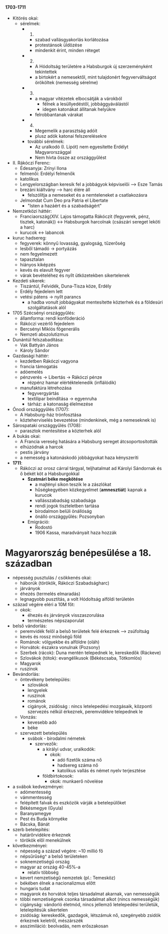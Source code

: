#### 1703-1711
- Kitörés okai:
	- sérelmek:
		- 1. 
			- szabad vallásgyakorlás korlátozása
			- protestánsok üldözése
			- mindenkit érint, minden réteget
		- 2. 
			- A Hódoltság területére a Habsburgok új szerzeményként tekintettek
			- a birtokért a nemesektől, mint tulajdonért fegyverváltságot örököltek (nemesség sérelme)
		- 3. 
			- a magyar vitézetek elbocsátják a várokból
				- félnek a lesüllyedéstől, jobbággyáválástól
				- idegen katonákat állítanak helyükre
			- felrobbantanak várakat
		- 4.
			- Megemelik a parasztság adóit
			- plusz adók katonai felszerelésekre
		- további sérelmek:
			- Az uralkodó (I. Lipót) nem egyesítette Erdélyt Magyarországgal
			- Nem hívta össze az országgyűlést
-  II. Rákóczi Ferenc:
	- Édesanyja: Zrínyi Ilona
	- felmenői: Erdélyi felmenők
	- katolikus
	- Lengyelországban keresik fel a jobbágyok képviselői --> Esze Tamás
	- brezáni kiáltvány --> harc élére áll
		- felszólítja a nemeseket és a nemteleneket a csatlakozásra
	- Jelmondat Cum Deo pra Patria el Libertate
		- "Isten a hazáért és a szabadságért"
- Nemzetközi háttér:
	- Franciaország(XIV. Lajos támogatta Rákóczit (fegyverek, pénz, tisztek, katonák)) <-> Habsburgok harcolnak (császári sereget leköti a harc)
	- kurucok <-> labancok
- kuruc hadsereg:
	- fegyverek: könnyű lovasság, gyalogság, tűzerőség
	- lesből támadó -> portyázás
	- nem fegyelmezett
	- tapasztalan
	- hiányos kiképzés
	- kevés és elavult fegyver
	- várak bevételéhez és nyílt ütközetekben sikertelenek
- Kezdeti sikerek:
	- Tiszántúl, Felvidék, Duna-Tisza köze, Erdély
	- Erdély fejedelem lett
	- vetési pátens -> nyílt parancs
		- a hadba vonult jobbágyakat mentesítette közterhek és a földesúri szolgáltatások alól
- 1705 Szécsényi országgyűlés:
	- államforma: rendi konföderáció
	- Rákóczi vezérlő fejedelem
	- Bercsényi Miklós főgenerális
	- Nemzeti abszolutizmus
- Dunántúl felszabadítása:
	- Vak Battyán János
	- Károly Sándor
- Gazdasági háttér:
	- kezdetben Rákóczi vagyona
	- francia támogatás
	- adóemelés
	- pénzverés -> Libertás -> Rákóczi pénze
		- rézpénz hamar elértéktelenedik (inflálódik)
	- manufaktúra létrehozása
		- fegyvergyártás
		- textilipar beindítása -> egyenruha
		- tárház: a katonaság élelmezése
- Ónodi országgyűlés (1707):
	- A Habsburg-ház trónfosztása
	- közteherviselés bevezetése (mindenkinek, még a nemeseknek is)
- Sárospataki országgyűlés (1708):
	- parasztok mentesítése a közterhek alól
- A bukás okai:
	- A Francia vereség hatására a Habsburg sereget átcsoportosították
	- elhúzódnak a harcok
	- pestis járvány
	- a nemesség a katonáskodó jobbágyokat haza kényszeríti
- __1711__:
	- Rákóczi az orosz cárral tárgyal, teljhatalmat ad Károlyi Sándornak és ő békét köt a Habsburgokkal
		- __Szatmári béke megkötése__
			- a majtényi síkon teszik le a zászlókat
			- hűségkegyében közkegyelmet (__amnesztiát__) kapnak a kurucok
			- vallásszabadság szabadsága
			- rendi jogok tiszteletben tartása
			- birodalmon belüli önállóság
			- önálló országgyűlés: Pozsonyban
		- Emigráció:
			- Rodostó
			- 1906 Kassa, maradványait haza hozzák
# Magyarország benépesülése a 18. században
- népesség pusztulás / csökkenés okai:
	- háborúk (törökök, Rákóczi Szabadságharc)
	- járványok
	- éhezés (termelés elmaradás)
	- legnagyobb pusztítás, a volt Hódoltság alföldi területén
- század végére eléri a 10M főt:
	- okok:
		- éhezés és járványok visszaszorulása
		- természetes népszaporulat
- belső vándorlás:
	- peremvidék felől a belső területek felé érkeznek --> zsúfoltság
	- kevés és rossz minőségű föld
	- Románok: völgyekbe és alföldre (oláh)
	- Horvátok: északra vonulnak (Pozsony)
	- Szerbek (rácok): Duna mentén telepednek le, kereskedők (Ráckeve)
	- Szlovákok (tótok): evangélikusok (Békéscsaba, Tótkomlós)
	- Magyarok
	- ruszinok
- Bevándorlás:
	- öntevékeny betelepülés:
		- szlovákok
		- lengyelek
		- ruszinok
		- románok
		- cigányok, zsidóság : nincs letelepedési mozgásaik, központi szervezés nélkül érkeznek, peremvidékre telepednek le
	- Vonzás:
		- kevesebb adó
		- béke
	- szervezett betelepülés
		- svábok - birodalmi németek
			- szervezők:
				- a királyi udvar, uralkodók:
					- okok:
						- adó fizetők száma nő
						- hadsereg száma nő
						- katolikus vallás és német nyelv terjesztése
				- földbirtokosok:
					- okok: munkaerő növelése
- a svábok kedvezményei:
	- adómentesség
	- vámmentesség
	- felépített falvak és eszközök várják a betelepülőket
	- Békésmegye (Gyula)
	- Baranyamegye
	- Pest és Buda környéke
	- Bácska, Bánát
- szerb betelepítés:
	- határőrvidékre érkeznek
	- törökök elől menekülnek
- következményei:
	- népesség a század végére: ~10 millió fő
	- népsűrűség^ a belső területeken
	- soknemzetiségű ország
	- magyar az ország 40-45%-a
		- relatív többség
	- kevert nemzetiségű nemzetek (pl.: Temesköz)
	- békében élnek a nacionalizmus előtt
	- hungaris tudat
	- magyarok és horvátok teljes társadalmat akarnak, van nemességük 
	- többi nemzetiségnek csonka társadalmat alkot (nincs nemességük)
	- cigányság: vándorló életmód, nincs jellemző letelepedési területük, letelepítésük sikertelen
	- zsidóság: kereskedők, gazdagok, létszámuk nő, szegényebb zsidók érkeznek keletről, mészárszék
	- asszimiláció: beolvadás, nem erőszakosan